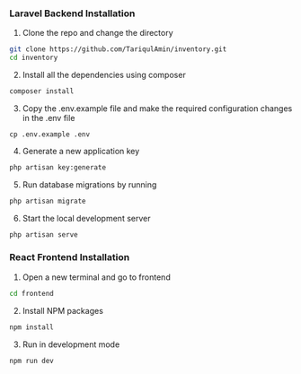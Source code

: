 ### Laravel Backend Installation

1. Clone the repo and change the directory

```sh
git clone https://github.com/TariqulAmin/inventory.git
cd inventory
```

2. Install all the dependencies using composer

```sh
composer install
```

3. Copy the .env.example file and make the required configuration changes in the .env file

```
cp .env.example .env
```

4. Generate a new application key

```sh
php artisan key:generate
```

5. Run database migrations by running

```sh
php artisan migrate
```

6. Start the local development server

```sh
php artisan serve
```

### React Frontend Installation

1. Open a new terminal and go to frontend

```sh
cd frontend
```

2. Install NPM packages

```sh
npm install
```

3. Run in development mode

```sh
npm run dev
```
